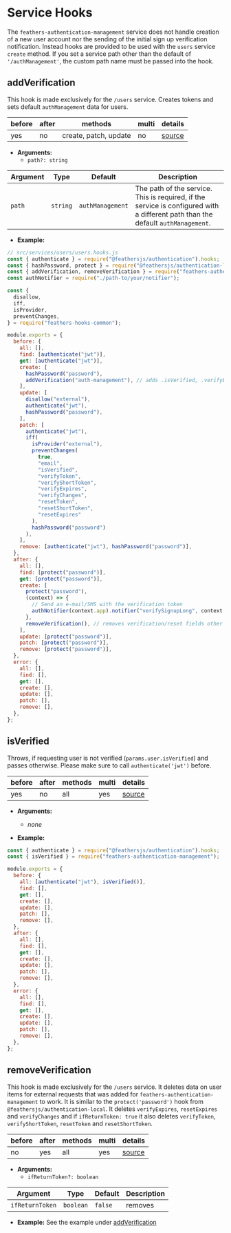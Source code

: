 # Service Hooks

The `feathers-authentication-management` service does not handle creation of a new user account nor the sending of the initial sign up verification notification. Instead hooks are provided to be used with the `users` service `create` method. If you set a service path other than the default of `'/authManagement'`, the custom path name must be passed into the hook.

## addVerification

This hook is made exclusively for the `/users` service. Creates tokens and sets default `authManagement` data for users.

| before | after | methods               | multi | details    |
| ------ | ----- | --------------------- | ----- | ---------- |
| yes    | no    | create, patch, update | no    | [source](https://github.com/feathersjs-ecosystem/feathers-authentication-management/blob/master/src/hooks/add-verification.ts) |

- **Arguments:**
  - `path?: string`

| Argument |   Type   | Default          | Description                                                                                                                      |
| -------- | :------: | ---------------- | -------------------------------------------------------------------------------------------------------------------------------- |
| `path`   | `string` | `authManagement` | The path of the service. This is required, if the service is configured with a different path than the default `authManagement`. |

- **Example:**

```javascript
// src/services/users/users.hooks.js
const { authenticate } = require("@feathersjs/authentication").hooks;
const { hashPassword, protect } = require("@feathersjs/authentication-local").hooks;
const { addVerification, removeVerification } = require("feathers-authentication-management");
const authNotifier = require("./path-to/your/notifier");

const {
  disallow,
  iff,
  isProvider,
  preventChanges,
} = require("feathers-hooks-common");

module.exports = {
  before: {
    all: [],
    find: [authenticate("jwt")],
    get: [authenticate("jwt")],
    create: [
      hashPassword("password"),
      addVerification("auth-management"), // adds .isVerified, .verifyExpires, .verifyToken, .verifyChanges
    ],
    update: [
      disallow("external"),
      authenticate("jwt"),
      hashPassword("password"),
    ],
    patch: [
      authenticate("jwt"),
      iff(
        isProvider("external"),
        preventChanges(
          true,
          "email",
          "isVerified",
          "verifyToken",
          "verifyShortToken",
          "verifyExpires",
          "verifyChanges",
          "resetToken",
          "resetShortToken",
          "resetExpires"
        ),
        hashPassword("password")
      ),
    ],
    remove: [authenticate("jwt"), hashPassword("password")],
  },
  after: {
    all: [],
    find: [protect("password")],
    get: [protect("password")],
    create: [
      protect("password"),
      (context) => {
        // Send an e-mail/SMS with the verification token
        authNotifier(context.app).notifier("verifySignupLong", context.result);
      },
      removeVerification(), // removes verification/reset fields other than .isVerified from the response
    ],
    update: [protect("password")],
    patch: [protect("password")],
    remove: [protect("password")],
  },
  error: {
    all: [],
    find: [],
    get: [],
    create: [],
    update: [],
    patch: [],
    remove: [],
  },
};
```

## isVerified

Throws, if requesting user is not verified (`params.user.isVerified`) and passes otherwise. Please make sure to call `authenticate('jwt')` before.

| before | after | methods | multi | details    |
| ------ | ----- | ------- | ----- | ---------- |
| yes    | no    | all     | yes   | [source](https://github.com/feathersjs-ecosystem/feathers-authentication-management/blob/master/src/hooks/is-verified.ts) |

- **Arguments:**

  - _none_

- **Example:**

```js
const { authenticate } = require("@feathersjs/authentication").hooks;
const { isVerified } = require("feathers-authentication-management");

module.exports = {
  before: {
    all: [authenticate("jwt"), isVerified()],
    find: [],
    get: [],
    create: [],
    update: [],
    patch: [],
    remove: [],
  },
  after: {
    all: [],
    find: [],
    get: [],
    create: [],
    update: [],
    patch: [],
    remove: [],
  },
  error: {
    all: [],
    find: [],
    get: [],
    create: [],
    update: [],
    patch: [],
    remove: [],
  },
};
```

## removeVerification

This hook is made exclusively for the `/users` service. It deletes data on user items for external requests that was added for `feathers-authentication-management` to work. It is similar to the `protect('password')` hook from `@feathersjs/authentication-local`.
It deletes `verifyExpires`, `resetExpires` and `verifyChanges` and if `ifReturnToken: true` it also deletes `verifyToken`, `verifyShortToken`, `resetToken` and `resetShortToken`.

| before | after | methods | multi | details    |
| ------ | ----- | ------- | ----- | ---------- |
| no     | yes   | all     | yes   | [source](https://github.com/feathersjs-ecosystem/feathers-authentication-management/blob/master/src/hooks/remove-verification.ts) |

- **Arguments:**
  - `ifReturnToken?: boolean`

| Argument        |   Type    | Default | Description |
| --------------- | :-------: | ------- | ----------- |
| `ifReturnToken` | `boolean` | `false` | removes     |

- **Example:**
  See the example under [addVerification](./configuration#addverification)
